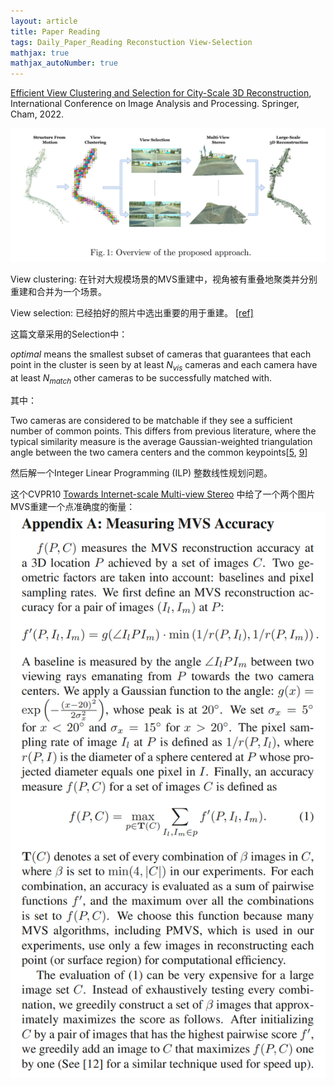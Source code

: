 ```yaml
---
layout: article
title: Paper Reading
tags: Daily_Paper_Reading Reconstuction View-Selection
mathjax: true
mathjax_autoNumber: true
---
```


[Efficient View Clustering and Selection for City-Scale 3D Reconstruction](https://arxiv.org/pdf/2207.08434v1.pdf), International Conference on Image Analysis and Processing. Springer, Cham, 2022.

![](/blog/figs/1.png)

View clustering: 在针对大规模场景的MVS重建中，视角被有重叠地聚类并分别重建和合并为一个场景。

View selection: 已经拍好的照片中选出重要的用于重建。
[[ref]](http://varcity.ethz.ch/paper/bmvc2014_mauro_nextbestview.pdf)

这篇文章采用的Selection中：
>
*optimal* means the smallest subset of cameras that guarantees that each point in the cluster is seen by at least $N_{vis}$ cameras and each camera have at least $N_{match}$ other cameras to be successfully matched with.

其中：
>
Two cameras are considered to be matchable if they see a sufficient number of
common points. This differs from previous literature, where the typical similarity
measure is the average Gaussian-weighted triangulation angle between the two
camera centers and the common keypoints[[5](https://www.microsoft.com/en-us/research/wp-content/uploads/2010/06/Furukawa-CVPR10.pdf), [9](https://varcity.hayko.at/paper/3dv2014_mauro_joint_selection_clustering.pdf)]

然后解一个Integer Linear Programming (ILP) 整数线性规划问题。

这个CVPR10 [Towards Internet-scale Multi-view Stereo](https://www.microsoft.com/en-us/research/wp-content/uploads/2010/06/Furukawa-CVPR10.pdf)
中给了一个两个图片MVS重建一个点准确度的衡量：
![](/blog/figs/2022-07-31-acc.png)